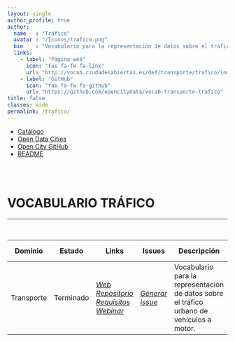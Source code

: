 ```yaml
---
layout: single
author_profile: true 
author:
  name   : "Tráfico"
  avatar : "/Iconos/trafico.png"
  bio    : "Vocabulario para la representación de datos sobre el tráfico."
  links:
    - label: "Página web"
      icon: "fas fa-fw fa-link"
      url: "http://vocab.ciudadesabiertas.es/def/transporte/trafico/index-es.html"
    - label: "GitHub"
      icon: "fab fa-fw fa-github"
      url: "https://github.com/opencitydata/vocab-transporte-trafico"
title: false
classes: wide
permalink: /trafico/
---
```

<head>
<link href="/CatalogoFEMP/stylesheet.css" rel="stylesheet"/>
  
  <nav class="style-4">
<ul class="menu-4">
	<li class="current"><a href="https://opencitydata.github.io/CatalogoFEMP/" data-hover="Catálogo">Catálogo</a></li>
	<li class="left"><a href="http://vocab.linkeddata.es/datosabiertos/" data-hover="Open Data Cities">Open Data Cities</a></li>
	<li class="left"><a href="https://github.com/opencitydata/" data-hover="Open City GitHub">Open City GitHub</a></li>
	<li class="left"><a href="https://github.com/opencitydata/vocab-transporte-trafico/blob/master/README.md" data-hover="README">README</a></li>
</ul>
	</nav>
	<br><br>
  
</head>

<div id="bodyid">
<link href="stylesheet.css" rel="stylesheet"/>

<h1> VOCABULARIO TRÁFICO </h1>
</div>
  
---

&nbsp;
 

  
  
| Dominio |  Estado  |   Links   |   Issues   |   Descripción   |  Fecha Publicación |   Prefijo   | Formatos |   Liciencia | Idiomas   | 
| -------- | -------- | --------- | ---------- | --------------- | -------- | --------- | -------- | --------- | ---------- | 
| Transporte | Terminado | *[Web](http://vocab.ciudadesabiertas.es/def/transporte/trafico/index-es.html)*  *[Repositorio](https://github.com/opencitydata/vocab-transporte-trafico)*  *[Requisitos](https://github.com/opencitydata/vocab-transporte-trafico/tree/master/requirementsx)*  *[Webinar](https://youtu.be/takkD8AzUfw)* |  *[Generar issue](https://github.com/CiudadesAbiertas/vocab-transporte-trafico/issues)*   | Vocabulario para la representación de datos sobre el tráfico urbano de vehículos a motor.  | 13/10/20 | estraf | rdf+xml   html   turtle | CC-BY  | es   en   |
 
 
  

&nbsp;


  
